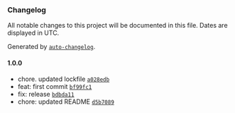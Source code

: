 ### Changelog

All notable changes to this project will be documented in this file. Dates are displayed in UTC.

Generated by [`auto-changelog`](https://github.com/CookPete/auto-changelog).

#### 1.0.0

- chore. updated lockfile [`a028edb`](https://github.com/RedTurtle/volto-form-block-italia/commit/a028edbb07e407f59a8362aca38b404019a02cd0)
- feat: first commit [`bf99fc1`](https://github.com/RedTurtle/volto-form-block-italia/commit/bf99fc1ef527899e12c3651a278cb67a8b2a3ddf)
- fix: release [`bdbda11`](https://github.com/RedTurtle/volto-form-block-italia/commit/bdbda119cebb5dfa413cc28f6f1de339d9e2062b)
- chore: updated README [`d5b7089`](https://github.com/RedTurtle/volto-form-block-italia/commit/d5b7089ccef5da7f2816904c9ad78df75ebab09b)

